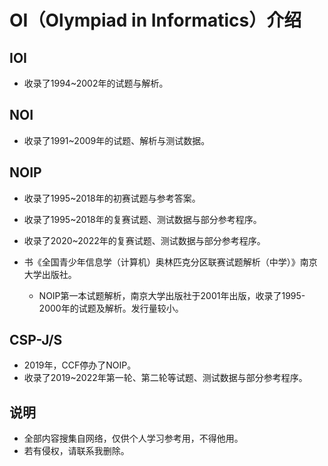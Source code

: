 # OI（Olympiad in Informatics）介绍

## IOI

* 收录了1994~2002年的试题与解析。

## NOI

* 收录了1991~2009年的试题、解析与测试数据。

## NOIP

* 收录了1995~2018年的初赛试题与参考答案。
* 收录了1995~2018年的复赛试题、测试数据与部分参考程序。
* 收录了2020~2022年的复赛试题、测试数据与部分参考程序。
* 书《全国青少年信息学（计算机）奥林匹克分区联赛试题解析（中学）》南京大学出版社。

  * NOIP第一本试题解析，南京大学出版社于2001年出版，收录了1995-2000年的试题及解析。发行量较小。

## CSP-J/S

* 2019年，CCF停办了NOIP。
* 收录了2019~2022年第一轮、第二轮等试题、测试数据与部分参考程序。

## 说明

* 全部内容搜集自网络，仅供个人学习参考用，不得他用。
* 若有侵权，请联系我删除。
